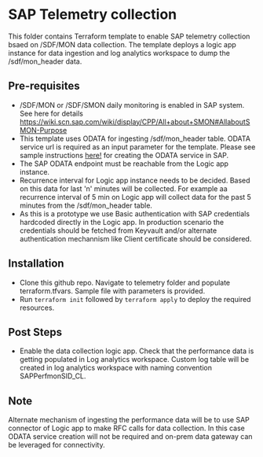 # SAP Telemetry collection

This folder contains Terraform template to enable SAP telemetry collection bsaed on /SDF/MON data collection. The template deploys a logic app instance for data ingestion and log analytics workspace to dump the /sdf/mon_header data.

## Pre-requisites

- /SDF/MON or /SDF/SMON daily monitoring is enabled in SAP system. See here for details https://wiki.scn.sap.com/wiki/display/CPP/All+about+SMON#AllaboutSMON-Purpose
- This template uses ODATA for ingesting /sdf/mon_header table. ODATA service url is required as an input parameter for the template. Please see sample instructions [here!](docs/sapodata.md) for creating the ODATA service in SAP.
- The SAP ODATA endpoint must be reachable from the Logic app instance. 
- Recurrence interval for Logic app instance needs to be decided. Based on this data for last 'n' minutes will be collected.  For example aa recurrence interval of 5 min on Logic app will collect data for the past 5 minutes from the /sdf/mon_header table.
-  As this is a prototype we use Basic authentication with SAP credentials hardcoded directly in the Logic app. In production scenario the credentials should be fetched from Keyvault and/or alternate authentication mechannism like Client certificate should be considered.

## Installation

-  Clone this github repo. Navigate to telemetry folder and populate terraform.tfvars. Sample file with parameters is provided.
-  Run ``terraform init`` followed by ``terraform apply`` to deploy the required resources. 

## Post Steps

- Enable the data collection logic app. Check that the performance data is getting populated in Log analytics workspace. Custom log table will be created in log analytics workspace with naming convention SAPPerfmonSID_CL.

## Note 

Alternate mechanism of ingesting the performance data will be to use SAP connector of Logic app to make RFC calls for data collection. In this case ODATA service creation will not be required and on-prem data gateway can be leveraged for connectivity.  